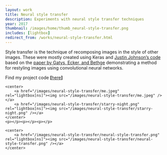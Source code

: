 ```yaml
---
layout: work
title: Neural style transfer
description: Experiments with neural style transfer techniques
year: 2017
thumbnail: /images/home/thumb_neural-style-transfer.png
includes: [lightbox]
redirect_from: /works/neural-style-transfer.html
---
```


<p>
<p>Style transfer is the technique of recomposing images in the style of other images. These were mostly created using Keras and 
<a href="https://github.com/jcjohnson/neural-style">Justin Johnson’s code</a> based on the <a href="https://arxiv.org/abs/1508.06576">paper by Gatys, Ecker, and Bethge</a> demonstrating a method for restyling images using convolutional neural networks. 
</p>

<p>
Find my project code <b>[</b><a href="https://github.com/arunavkonwar/neural-style-transfer">here</a><b>]</b>
</p>



<p>
	
	<center>
		<a href="/images/neural-style-transfer/me.jpeg" rel="lightbox[ns]"><img src="/images/neural-style-transfer/me.jpeg" /></a>
		<a href="/images/neural-style-transfer/starry-night.png" rel="lightbox[ns]"><img src="/images/neural-style-transfer/starry-night.png" /></a>
	</center>
	<p></p><p></p><p></p>

	<center>
		<a href="/images/neural-style-transfer/neural-style-transfer.png" rel="lightbox[ns]"><img src="/images/neural-style-transfer/neural-style-transfer.png" /></a>
	</center>
</p>
